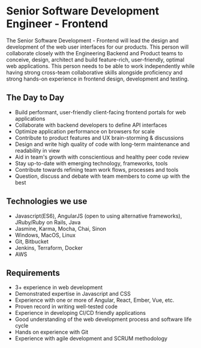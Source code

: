 # Senior Software Development Engineer - Frontend

The Senior Software Development - Frontend will lead the design and development of the web user interfaces for our products. This person will collaborate closely with the Engineering Backend and Product teams to conceive, design, architect and build feature-rich, user-friendly, optimal web applications. This person needs to be able to work independently while having strong cross-team collaborative skills alongside proficiency and strong hands-on experience in frontend design, development and testing.

## The Day to Day

- Build performant, user-friendly client-facing frontend portals for web applications
- Collaborate with backend developers to define API interfaces
- Optimize application performance on browsers for scale
- Contribute to product features and UX brain-storming & discussions
- Design and write high quality of code with long-term maintenance and readability in view 
- Aid in team's growth with conscientious and healthy peer code review
- Stay up-to-date with emerging technology, frameworks, tools
- Contribute towards refining team work flows, processes and tools 
- Question, discuss and debate with team members to come up with the best 

## Technologies we use

- Javascript(ES6), AngularJS (open to using alternative frameworks), JRuby/Ruby on Rails, Java
- Jasmine, Karma, Mocha, Chai, Sinon
- Windows, MacOS, Linux
- Git, Bitbucket
- Jenkins, Terraform, Docker
- AWS

## Requirements

- 3+ experience in web development
- Demonstrated expertise in Javascript and CSS
- Experience with one or more of Angular, React, Ember, Vue, etc.
- Proven record in writing well-tested code
- Experience in developing CI/CD friendly applications
- Good understanding of the web development process and software life cycle
- Hands on experience with Git
- Experience with agile development and SCRUM methodology